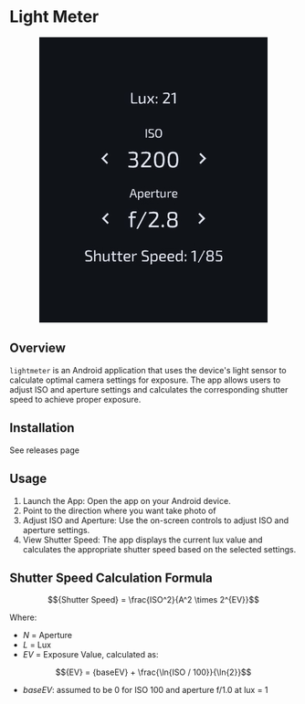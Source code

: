 # Light Meter

<p align="center">
  <img src="./cover.jpg" alt="image of program interface" width="400"/>
</p>

## Overview

`lightmeter` is an Android application that uses the device's light
sensor to calculate optimal camera settings for exposure. The app allows users
to adjust ISO and aperture settings and calculates the corresponding shutter
speed to achieve proper exposure.

## Installation

See releases page

## Usage

1. Launch the App: Open the app on your Android device.
2. Point to the direction where you want take photo of
3. Adjust ISO and Aperture: Use the on-screen controls to adjust ISO and aperture settings.
4. View Shutter Speed: The app displays the current lux value and calculates the appropriate shutter speed based on the selected settings.

## Shutter Speed Calculation Formula

$${Shutter Speed} = \frac{ISO^2}{A^2 \times 2^{EV}}$$

Where:

- *N* = Aperture
- *L* = Lux
- *EV* = Exposure Value, calculated as:

$${EV} = {baseEV} + \frac{\ln{ISO / 100}}{\ln{2}}$$

- *baseEV*: assumed to be 0 for ISO 100 and aperture f/1.0 at lux = 1
